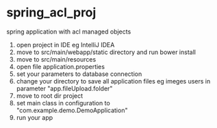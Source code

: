 # spring_acl_proj
spring application with acl managed objects

1. open project in IDE eg IntelliJ IDEA
2. move to src/main/webapp/static directory and run bower install
3. move to src/main/resources
4. open file application.properties
5. set your parameters to database connection
6. change your directory to save all application files eg imeges users in parameter "app.fileUpload.folder"
7. move to root dir project
8. set main class in configuration to "com.example.demo.DemoApplication"
9. run your app
